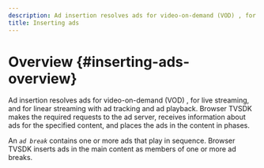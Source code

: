```yaml
---
description: Ad insertion resolves ads for video-on-demand (VOD) , for live streaming, and for linear streaming with ad tracking and ad playback. Browser TVSDK makes the required requests to the ad server, receives information about ads for the specified content, and places the ads in the content in phases.
title: Inserting ads
---
```


# Overview {#inserting-ads-overview}

Ad insertion resolves ads for video-on-demand (VOD) , for live streaming, and for linear streaming with ad tracking and ad playback. Browser TVSDK makes the required requests to the ad server, receives information about ads for the specified content, and places the ads in the content in phases.

An *`ad break`* contains one or more ads that play in sequence. Browser TVSDK inserts ads in the main content as members of one or more ad breaks. 
